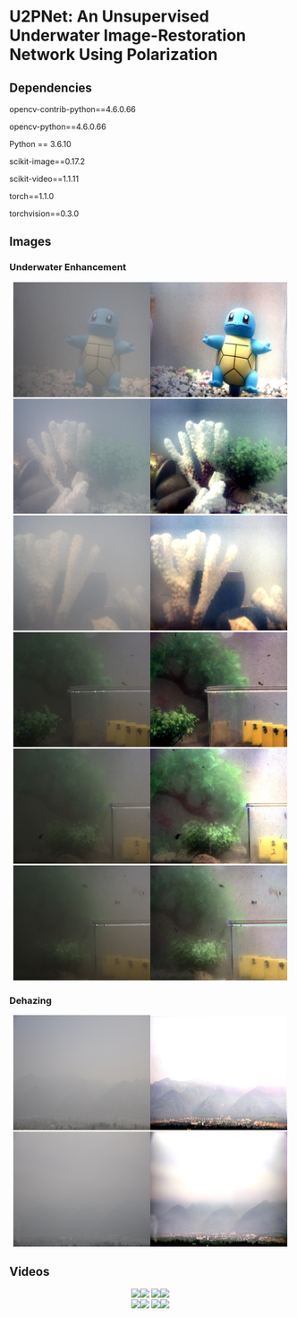 <div align=left><div>

# U2PNet: An Unsupervised Underwater Image-Restoration Network Using Polarization

<div align=left><div>

## Dependencies

opencv-contrib-python==4.6.0.66

opencv-python==4.6.0.66

Python == 3.6.10

scikit-image==0.17.2

scikit-video==1.1.11

torch==1.1.0

torchvision==0.3.0



<div align=left><div>
  
## Images

### Underwater Enhancement

<div align=center><img src="https://github.com/polwork/U-2Pnet/blob/main/Images_Output/image20Imax.jpg" width="245" height="205" ><img src="https://github.com/polwork/U-2Pnet/blob/main/Images_Output/r20.bmp" width="245" height="205">    <img src="https://github.com/polwork/U-2Pnet/blob/main/Images_Output/image60Imax.jpg" width="245" height="205" ><img src="https://github.com/polwork/U-2Pnet/blob/main/Images_Output/r60.bmp" width="245" height="205"><div>

<div align=center><img src="https://github.com/polwork/U-2Pnet/blob/main/Images_Output/image140Imax.jpg" width="245" height="205" ><img src="https://github.com/polwork/U-2Pnet/blob/main/Images_Output/r140.bmp" width="245" height="205">    <img src="https://github.com/polwork/U-2Pnet/blob/main/Images_Output/S0_5L_frame4.bmp" width="245" height="205" ><img src="https://github.com/polwork/U-2Pnet/blob/main/Images_Output/5L_frame4Imax.jpg" width="245" height="205"><div>

<div align=center><img src="https://github.com/polwork/U-2Pnet/blob/main/Images_Output/S0_10L_frame17.bmp" width="245" height="205" ><img src="https://github.com/polwork/U-2Pnet/blob/main/Images_Output/10L_frame17Imax.jpg" width="245" height="205">    <img src="https://github.com/polwork/U-2Pnet/blob/main/Images_Output/S0_15L_frame9.bmp" width="245" height="205" ><img src="https://github.com/polwork/U-2Pnet/blob/main/Images_Output/15L_frame9Imax.jpg" width="245" height="205"><div>

<div align=left><div>

### Dehazing

<div align=center><img src="https://github.com/polwork/U-2Pnet/blob/main/Images_Output/haze1.jpg" width="245" height="205" ><img src="https://github.com/polwork/U-2Pnet/blob/main/Images_Output/dehaze1.png" width="245" height="205">    <img src="https://github.com/polwork/U-2Pnet/blob/main/Images_Output/haze2.jpg" width="245" height="205" ><img src="https://github.com/polwork/U-2Pnet/blob/main/Images_Output/dehaze2.png" width="245" height="205"><div>

<div align=left><div>
  
## Videos

<div align=center><img src="https://github.com/polwork/U-2Pnet/blob/main/Video/Viedeo1-Ori.gif"><img src="https://github.com/polwork/U-2Pnet/blob/main/Video/Viedeo1-U2P.gif">  <img src="https://github.com/polwork/U-2Pnet/blob/main/Video/Viedeo2-Ori.gif" ><img src="https://github.com/polwork/U-2Pnet/blob/main/Video/Viedeo2-U2P.gif"><div>

<div align=center><img src="https://github.com/polwork/U-2Pnet/blob/main/Video/Viedeo3-Ori.gif"><img src="https://github.com/polwork/U-2Pnet/blob/main/Video/Viedeo3-U2P.gif">  <img src="https://github.com/polwork/U-2Pnet/blob/main/Video/Viedeo4-Ori.gif" ><img src="https://github.com/polwork/U-2Pnet/blob/main/Video/Viedeo4-U2P.gif"><div>

<div align=left><div>

  
